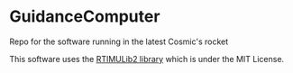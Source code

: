 # GuidanceComputer
Repo for the software running in the latest Cosmic's rocket

This software uses the [RTIMULib2 library](https://github.com/richardstechnotes/RTIMULib2) which is under the MIT License.
